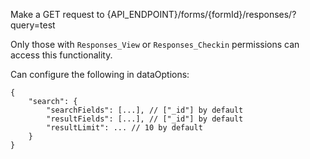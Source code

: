 Make a GET request to {API_ENDPOINT}/forms/{formId}/responses/?query=test

Only those with `Responses_View` or `Responses_Checkin` permissions can access this functionality.

Can configure the following in dataOptions:
```
{
    "search": {
        "searchFields": [...], // ["_id"] by default
        "resultFields": [...], // ["_id"] by default
        "resultLimit": ... // 10 by default
    }
}


```